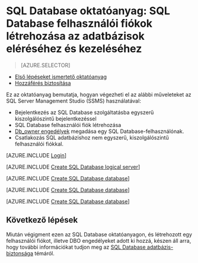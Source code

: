 <properties
    pageTitle="SQL Database oktatóanyag: Ismerkedés az adatbázis-biztonsággal"
    description="Felhasználói fiókok létrehozása az adatbázisok eléréséhez és kezeléséhez."
    keywords=""
    services="sql-database"
    documentationCenter=""
    authors="CarlRabeler"
    manager="jhubbard"
    editor=""/>


<tags
    ms.service="sql-database"
    ms.workload="data-management"
    ms.tgt_pltfrm="na"
    ms.devlang="na"
    ms.topic="hero-article"
    ms.date="08/17/2016"
    ms.author="carlrab"/>

# SQL Database oktatóanyag: SQL Database felhasználói fiókok létrehozása az adatbázisok eléréséhez és kezeléséhez


> [AZURE.SELECTOR]
- [Első lépéseket ismertető oktatóanyag](sql-database-get-started-security.md)
- [Hozzáférés biztosítása](sql-database-manage-logins.md)

Ez az oktatóanyag bemutatja, hogyan végezheti el az alábbi műveleteket az SQL Server Management Studio (SSMS) használatával:

- Bejelentkezés az SQL Database szolgáltatásba egyszerű kiszolgálószintű bejelentkezéssel
- SQL Database felhasználói fiók létrehozása
- [Db_owner engedélyek](https://msdn.microsoft.com/library/ms189121.aspx#Anchor_0) megadása egy SQL Database-felhasználónak.
- Csatlakozás SQL adatbázishoz nem egyszerű, kiszolgálószintű felhasználói fiókkal.

[AZURE.INCLUDE [Login](../../includes/azure-getting-started-portal-login.md)]


[AZURE.INCLUDE [Create SQL Database logical server](../../includes/sql-database-sql-server-management-studio-connect-server-principal.md)]


[AZURE.INCLUDE [Create SQL Database database](../../includes/sql-database-create-new-database-user.md)]


[AZURE.INCLUDE [Create SQL Database database](../../includes/sql-database-grant-database-user-dbo-permissions.md)]


[AZURE.INCLUDE [Create SQL Database database](../../includes/sql-database-sql-server-management-studio-connect-user.md)]


## Következő lépések
Miután végigment ezen az SQL Database oktatóanyagon, és létrehozott egy felhasználói fiókot, illetve DBO engedélyeket adott ki hozzá, készen áll arra, hogy további információkat tudjon meg az [SQL Database adatbázis-biztonsága](sql-database-manage-logins.md) témáról.





<!--HONumber=sep16_HO1-->


